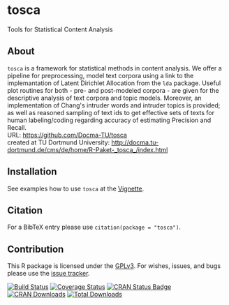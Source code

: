 # tosca
Tools for Statistical Content Analysis

## About
`tosca` is a framework for statistical methods in content analysis. We offer a pipeline for preprocessing, model text corpora using a link to the implemantation of Latent Dirichlet Allocation from the `lda` package. Useful plot routines for both - pre- and post-modeled corpora - are given for the descriptive analysis of text corpora and topic models. Moreover, an implementation of Chang's intruder words and intruder topics is provided; as well as reasoned sampling of text ids to get effective sets of texts for human labeling/coding regarding accuracy of estimating Precision and Recall.  
URL: https://github.com/Docma-TU/tosca  
created at TU Dortmund University: http://docma.tu-dortmund.de/cms/de/home/R-Paket-_tosca_/index.html

## Installation
See examples how to use `tosca` at the [Vignette](https://cran.r-project.org/web/packages/tosca/vignettes/Vignette.pdf).

## Citation
For a BibTeX entry please use `citation(package = "tosca")`.

## Contribution
This R package is licensed under the [GPLv3](https://www.gnu.org/licenses/gpl-3.0.en.html).
For wishes, issues, and bugs please use the [issue tracker](https://github.com/Docma-TU/tosca/issues).

[![Build Status](https://travis-ci.org/Docma-TU/tosca.svg?branch=master)](https://travis-ci.org/Docma-TU/tosca) 
[![Coverage Status](https://coveralls.io/repos/github/Docma-TU/tosca/badge.svg?branch=master)](https://coveralls.io/github/Docma-TU/tosca?branch=master)
[![CRAN Status Badge](http://www.r-pkg.org/badges/version/tosca)](https://CRAN.R-project.org/package=tosca)
[![CRAN Downloads](http://cranlogs.r-pkg.org/badges/tosca)](https://CRAN.R-project.org/package=tosca)
[![Total Downloads](https://cranlogs.r-pkg.org/badges/grand-total/tosca?color=orange)](https://CRAN.R-project.org/package=tosca)
